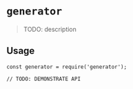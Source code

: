 # `generator`

> TODO: description

## Usage

```
const generator = require('generator');

// TODO: DEMONSTRATE API
```
